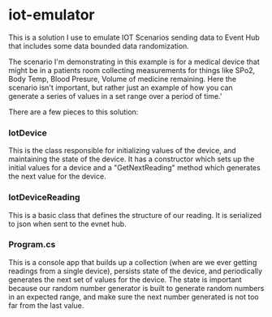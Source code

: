 # iot-emulator
This is a solution I use to emulate IOT Scenarios sending data to Event Hub that includes some data bounded data randomization. 

The scenario I'm demonstrating in this example is for a medical device that might be in a patients room collecting measurements for things like SPo2, Body Temp, Blood Presure, Volume of medicine remaining.  Here the scenario isn't important, but rather just an example of how you can generate a series of values in a set range over a period of time.'

There are a few pieces to this solution:

### IotDevice

This is the class responsible for initializing values of the device, and maintaining the state of the device.  It has a constructor which sets up the initial values for a device and a "GetNextReading" method which generates the next value for the device.

### IotDeviceReading

This is a basic class that defines the structure of our reading.  It is serialized to json when sent to the evnet hub.

### Program.cs

This is a console app that builds up a collection (when are we ever getting readings from a single device), persists state of the device, and periodically generates the next set of values for the device.  The state is important because our random number generator is built to generate random numbers in an expected range, and make sure the next number generated is not too far from the last value.

